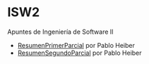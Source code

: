 # ISW2
Apuntes de Ingeniería de Software II

* [ResumenPrimerParcial](https://github.com/CubaWiki/ISW2-ResumenPrimerParcial-Heiber) por Pablo Heiber
* [ResumenSegundoParcial](https://github.com/CubaWiki/ISW2-ResumenSegundoParcial-Heiber) por Pablo Heiber
